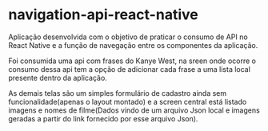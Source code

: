 # navigation-api-react-native
Aplicação desenvolvida com o objetivo de praticar o consumo de API no React Native e a função de navegação entre os componentes da aplicação.

Foi consumida uma api com frases do Kanye West, na sreen onde ocorre o consumo dessa api tem a opção de adicionar cada frase a uma lista local presente dentro da aplicação.

As demais telas são um simples formulário de cadastro ainda sem funcionalidade(apenas o layout montado) e a screen central está listado imagens e nomes de filme(Dados vindo de um arquivo Json local e imagens geradas a partir do link fornecido por esse arquivo Json).
